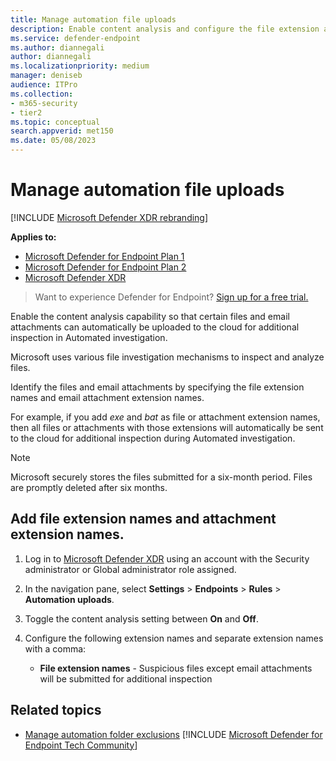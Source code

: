 ```yaml
---
title: Manage automation file uploads
description: Enable content analysis and configure the file extension and email attachment extensions that will be submitted for analysis
ms.service: defender-endpoint
ms.author: diannegali
author: diannegali
ms.localizationpriority: medium
manager: deniseb
audience: ITPro
ms.collection: 
- m365-security
- tier2
ms.topic: conceptual
search.appverid: met150
ms.date: 05/08/2023
---
```


# Manage automation file uploads

[!INCLUDE [Microsoft Defender XDR rebranding](../includes/microsoft-defender.md)]

**Applies to:**
- [Microsoft Defender for Endpoint Plan 1](microsoft-defender-endpoint.md)
- [Microsoft Defender for Endpoint Plan 2](microsoft-defender-endpoint.md)
- [Microsoft Defender XDR](/defender-xdr)

> Want to experience Defender for Endpoint? [Sign up for a free trial.](https://signup.microsoft.com/create-account/signup?products=7f379fee-c4f9-4278-b0a1-e4c8c2fcdf7e&ru=https://aka.ms/MDEp2OpenTrial?ocid=docs-wdatp-automationefileuploads-abovefoldlink)

Enable the content analysis capability so that certain files and email attachments can automatically be uploaded to the cloud for additional inspection in Automated investigation.

Microsoft uses various file investigation mechanisms to inspect and analyze files.

Identify the files and email attachments by specifying the file extension names and email attachment extension names.

For example, if you add *exe* and *bat* as file or attachment extension names, then all files or attachments with those extensions will automatically be sent to the cloud for additional inspection during Automated investigation.

> [!NOTE]
> Microsoft securely stores the files submitted for a six-month period. Files are promptly deleted after six months.

## Add file extension names and attachment extension names.

1. Log in to [Microsoft Defender XDR](https://go.microsoft.com/fwlink/p/?linkid=2077139) using an account with the Security administrator or Global administrator role assigned.

2. In the navigation pane, select **Settings** \> **Endpoints** \> **Rules** \> **Automation uploads**.

2. Toggle the content analysis setting between **On** and **Off**.

3. Configure the following extension names and separate extension names with a comma:
   - **File extension names** - Suspicious files except email attachments will be submitted for additional inspection

## Related topics

- [Manage automation folder exclusions](manage-automation-folder-exclusions.md)
[!INCLUDE [Microsoft Defender for Endpoint Tech Community](../includes/defender-mde-techcommunity.md)]
